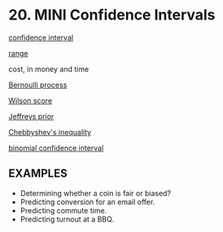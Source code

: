 # 20. MINI Confidence Intervals

[confidence interval](https://en.wikipedia.org/wiki/Confidence_interval)

[range](https://en.m.wikipedia.org/wiki/Range_%28statistics%29)

cost, in money and time

[Bernoulli process](https://en.wikipedia.org/wiki/Bernoulli_process)

[Wilson score](https://en.m.wikipedia.org/wiki/Binomial_proportion_confidence_interval#Wilson_score_interval)

[Jeffreys prior](https://en.m.wikipedia.org/wiki/Jeffreys_prior)

[Chebbyshev's inequality](https://en.m.wikipedia.org/wiki/Chebyshev's_inequality)

[binomial confidence interval](https://en.m.wikipedia.org/wiki/Binomial_proportion_confidence_interval)

## EXAMPLES

* Determining whether a coin is fair or biased?
* Predicting conversion for an email offer.
* Predicting commute time.
* Predicting turnout at a BBQ.